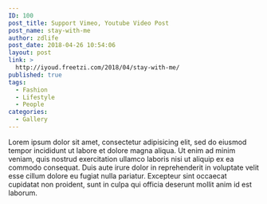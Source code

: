 ```yaml
---
ID: 100
post_title: Support Vimeo, Youtube Video Post
post_name: stay-with-me
author: zdlife
post_date: 2018-04-26 10:54:06
layout: post
link: >
  http://iyoud.freetzi.com/2018/04/stay-with-me/
published: true
tags:
  - Fashion
  - Lifestyle
  - People
categories:
  - Gallery
---
```

Lorem ipsum dolor sit amet, consectetur adipisicing elit, sed do eiusmod tempor incididunt ut labore et dolore magna aliqua. Ut enim ad minim veniam, quis nostrud exercitation ullamco laboris nisi ut aliquip ex ea commodo consequat. Duis aute irure dolor in reprehenderit in voluptate velit esse cillum dolore eu fugiat nulla pariatur. Excepteur sint occaecat cupidatat non proident, sunt in culpa qui officia deserunt mollit anim id est laborum.